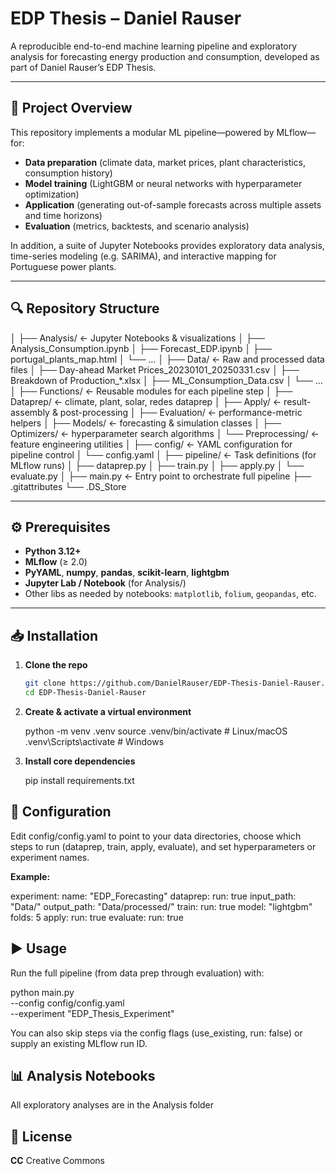 # EDP Thesis – Daniel Rauser

A reproducible end-to-end machine learning pipeline and exploratory analysis for forecasting energy production and consumption, developed as part of Daniel Rauser’s EDP Thesis.

---

## 🚀 Project Overview

This repository implements a modular ML pipeline—powered by MLflow—for:
- **Data preparation** (climate data, market prices, plant characteristics, consumption history)  
- **Model training** (LightGBM or neural networks with hyperparameter optimization)  
- **Application** (generating out-of-sample forecasts across multiple assets and time horizons)  
- **Evaluation** (metrics, backtests, and scenario analysis)  

In addition, a suite of Jupyter Notebooks provides exploratory data analysis, time-series modeling (e.g. SARIMA), and interactive mapping for Portuguese power plants.

---

## 🔍 Repository Structure

│
├── Analysis/                    ← Jupyter Notebooks & visualizations
│   ├── Analysis_Consumption.ipynb
│   ├── Forecast_EDP.ipynb
│   ├── portugal_plants_map.html
│   └── …
│
├── Data/                        ← Raw and processed data files
│   ├── Day-ahead Market Prices_20230101_20250331.csv
│   ├── Breakdown of Production_*.xlsx
│   ├── ML_Consumption_Data.csv
│   └── …
│
├── Functions/                   ← Reusable modules for each pipeline step
│   ├── Dataprep/                ← climate, plant, solar, redes dataprep
│   ├── Apply/                   ← result-assembly & post-processing
│   ├── Evaluation/              ← performance-metric helpers
│   ├── Models/                  ← forecasting & simulation classes
│   ├── Optimizers/              ← hyperparameter search algorithms
│   └── Preprocessing/           ← feature engineering utilities
│
├── config/                      ← YAML configuration for pipeline control
│   └── config.yaml
│
├── pipeline/                    ← Task definitions (for MLflow runs)
│   ├── dataprep.py
│   ├── train.py
│   ├── apply.py
│   └── evaluate.py
│
├── main.py                      ← Entry point to orchestrate full pipeline
├── .gitattributes
└── .DS_Store


---

## ⚙️ Prerequisites

- **Python 3.12+**  
- **MLflow** (≥ 2.0)  
- **PyYAML**, **numpy**, **pandas**, **scikit-learn**, **lightgbm**  
- **Jupyter Lab / Notebook** (for Analysis/)  
- Other libs as needed by notebooks: `matplotlib`, `folium`, `geopandas`, etc.

---

## 📥 Installation

1. **Clone the repo**  
   ```bash
   git clone https://github.com/DanielRauser/EDP-Thesis-Daniel-Rauser.git
   cd EDP-Thesis-Daniel-Rauser

2. **Create & activate a virtual environment**

   python -m venv .venv
  source .venv/bin/activate      # Linux/macOS
  .venv\Scripts\activate         # Windows

3. **Install core dependencies**

   pip install requirements.txt

## 🔧 Configuration

Edit config/config.yaml to point to your data directories, choose which steps to run (dataprep, train, apply, evaluate), and set hyperparameters or experiment names.

**Example:**

experiment:
  name: "EDP_Forecasting"
dataprep:
  run: true
  input_path: "Data/"
  output_path: "Data/processed/"
train:
  run: true
  model: "lightgbm"
  folds: 5
apply:
  run: true
evaluate:
  run: true

## ▶️ Usage

Run the full pipeline (from data prep through evaluation) with:

python main.py \
  --config config/config.yaml \
  --experiment "EDP_Thesis_Experiment"

You can also skip steps via the config flags (use_existing, run: false) or supply an existing MLflow run ID.

## 📊 Analysis Notebooks

All exploratory analyses are in the Analysis folder

## 📄 License

**CC** Creative Commons
